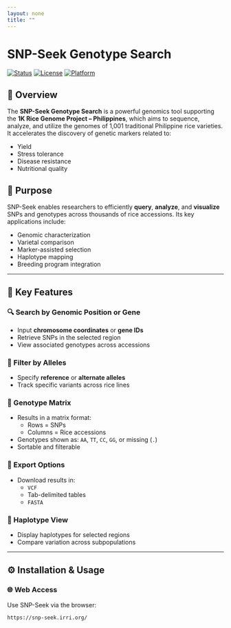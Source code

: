 ```yaml
---
layout: none
title: ""
---
```



# SNP-Seek Genotype Search

[![Status](https://img.shields.io/badge/status-active-brightgreen.svg)](#)
[![License](https://img.shields.io/badge/license-MIT-blue.svg)](#license)
[![Platform](https://img.shields.io/badge/platform-web%20%7C%20API-blueviolet.svg)](#)

## 🌾 Overview

The **SNP-Seek Genotype Search** is a powerful genomics tool supporting the **1K Rice Genome Project – Philippines**, which aims to sequence, analyze, and utilize the genomes of 1,001 traditional Philippine rice varieties. It accelerates the discovery of genetic markers related to:

- Yield
- Stress tolerance
- Disease resistance
- Nutritional quality

## 🔬 Purpose

SNP-Seek enables researchers to efficiently **query**, **analyze**, and **visualize** SNPs and genotypes across thousands of rice accessions. Its key applications include:

- Genomic characterization
- Varietal comparison
- Marker-assisted selection
- Haplotype mapping
- Breeding program integration

---

## 🚀 Key Features

### 🔍 Search by Genomic Position or Gene
- Input **chromosome coordinates** or **gene IDs**
- Retrieve SNPs in the selected region
- View associated genotypes across accessions

### 🎯 Filter by Alleles
- Specify **reference** or **alternate alleles**
- Track specific variants across rice lines

### 🧬 Genotype Matrix
- Results in a matrix format:
  - Rows = SNPs
  - Columns = Rice accessions
- Genotypes shown as: `AA`, `TT`, `CC`, `GG`, or missing (`.`)
- Sortable and filterable

### 📁 Export Options
- Download results in:
  - `VCF`
  - Tab-delimited tables
  - `FASTA`

### 🧩 Haplotype View
- Display haplotypes for selected regions
- Compare variation across subpopulations

---

## ⚙️ Installation & Usage

### 🌐 Web Access
Use SNP-Seek via the browser:

```text
https://snp-seek.irri.org/
